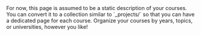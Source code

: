 <!-- ---
layout: page
permalink: /teaching/
title: teaching
description: Materials for courses you taught. Replace this text with your description.
nav: true
nav_order: 5
--- --!>

For now, this page is assumed to be a static description of your courses. You can convert it to a collection similar to `_projects/` so that you can have a dedicated page for each course.

Organize your courses by years, topics, or universities, however you like!
